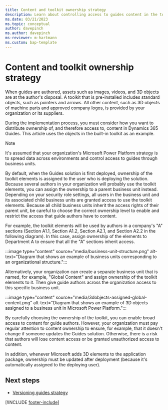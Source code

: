 ```yaml
---
title: Content and toolkit ownership strategy
description: Learn about controlling access to guides content in the toolkit in a regulated industry.
ms.date: 03/21/2023
ms.topic: conceptual
author: davepinch
ms.author: davepinch
ms-reviewer: m-hartmann
ms.custom: bap-template
---
```


# Content and toolkit ownership strategy

When guides are authored, assets such as images, videos, and 3D objects are at the author's disposal. A toolkit that is pre-installed includes standard objects, such as pointers and arrows. All other content, such as 3D objects of machine parts and approved company logos, is provided by your organization or its suppliers.

During the implementation process, you must consider how you want to distribute ownership of, and therefore access to, content in Dynamics 365 Guides. This article uses the objects in the built-in toolkit as an example.

> [!NOTE]
> It's assumed that your organization's Microsoft Power Platform strategy is to spread data across environments and control access to guides through business units.

By default, when the Guides solution is first deployed, ownership of the toolkit elements is assigned to the user who is deploying the solution. Because several authors in your organization will probably use the toolkit elements, you can assign the ownership to a parent business unit instead. Depending on your security role settings, all users in the business unit and its associated child business units are granted access to use the toolkit elements. Because all child business units inherit the access rights of their parent unit, be careful to choose the correct ownership level to enable and restrict the access that guide authors have to content.

For example, the toolkit elements will be used by authors in a company's "A" sections (Section A1.1, Section A1.2, Section A2.1, and Section A2.2 in the following diagram). In this case, assign ownership of the elements to Department A to ensure that all the "A" sections inherit access.

:::image type="content" source="media/business-unit-structure.png" alt-text="Diagram that shows an example of business units corresponding to an organizational structure.":::

Alternatively, your organization can create a separate business unit that is named, for example, "Global Content" and assign ownership of the toolkit elements to it. Then give guide authors across the organization access to this specific business unit.

:::image type="content" source="media/3dobjects-assigned-global-content.png" alt-text="Diagram that shows an example of 3D objects assigned to a business unit in Microsoft Power Platform.":::

By carefully choosing the ownership of the toolkit, you can enable broad access to content for guide authors. However, your organization must pay regular attention to content ownership to ensure, for example, that it doesn't change if someone updates the Guides solution. Otherwise, there is a risk that authors will lose content access or be granted unauthorized access to content.

In addition, whenever Microsoft adds 3D elements to the application package, ownership must be updated after deployment (because it's automatically assigned to the deploying user).

## Next steps

- [Versioning guides strategy](strategy-for-versioning-guides.md)

[!INCLUDE [footer-include](../../includes/footer-banner.md)]
